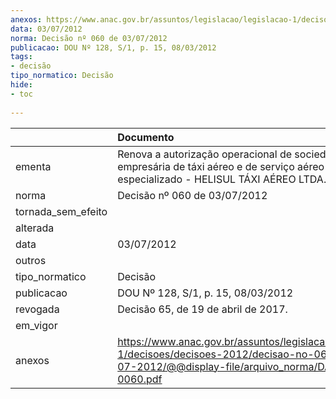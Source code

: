 ```yaml
---
anexos: https://www.anac.gov.br/assuntos/legislacao/legislacao-1/decisoes/decisoes-2012/decisao-no-060-de-03-07-2012/@@display-file/arquivo_norma/DA2012-0060.pdf
data: 03/07/2012
norma: Decisão nº 060 de 03/07/2012
publicacao: DOU Nº 128, S/1, p. 15, 08/03/2012
tags:
- decisão
tipo_normatico: Decisão
hide: 
- toc 
 
---
```


|                    | Documento                                                                                                                                                 |
|:-------------------|:----------------------------------------------------------------------------------------------------------------------------------------------------------|
| ementa             | Renova a autorização operacional de sociedade empresária de táxi aéreo e de serviço aéreo público especializado - HELISUL TÁXI AÉREO LTDA.                |
| norma              | Decisão nº 060 de 03/07/2012                                                                                                                              |
| tornada_sem_efeito |                                                                                                                                                           |
| alterada           |                                                                                                                                                           |
| data               | 03/07/2012                                                                                                                                                |
| outros             |                                                                                                                                                           |
| tipo_normatico     | Decisão                                                                                                                                                   |
| publicacao         | DOU Nº 128, S/1, p. 15, 08/03/2012                                                                                                                        |
| revogada           | Decisão 65, de 19 de abril de 2017.                                                                                                                       |
| em_vigor           |                                                                                                                                                           |
| anexos             | https://www.anac.gov.br/assuntos/legislacao/legislacao-1/decisoes/decisoes-2012/decisao-no-060-de-03-07-2012/@@display-file/arquivo_norma/DA2012-0060.pdf |